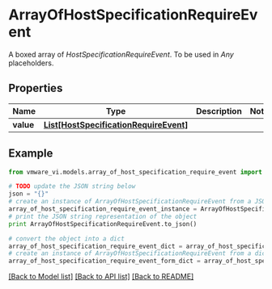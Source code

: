 # ArrayOfHostSpecificationRequireEvent

A boxed array of *HostSpecificationRequireEvent*. To be used in *Any* placeholders. 

## Properties
Name | Type | Description | Notes
------------ | ------------- | ------------- | -------------
**value** | [**List[HostSpecificationRequireEvent]**](HostSpecificationRequireEvent.md) |  | 

## Example

```python
from vmware_vi.models.array_of_host_specification_require_event import ArrayOfHostSpecificationRequireEvent

# TODO update the JSON string below
json = "{}"
# create an instance of ArrayOfHostSpecificationRequireEvent from a JSON string
array_of_host_specification_require_event_instance = ArrayOfHostSpecificationRequireEvent.from_json(json)
# print the JSON string representation of the object
print ArrayOfHostSpecificationRequireEvent.to_json()

# convert the object into a dict
array_of_host_specification_require_event_dict = array_of_host_specification_require_event_instance.to_dict()
# create an instance of ArrayOfHostSpecificationRequireEvent from a dict
array_of_host_specification_require_event_form_dict = array_of_host_specification_require_event.from_dict(array_of_host_specification_require_event_dict)
```
[[Back to Model list]](../README.md#documentation-for-models) [[Back to API list]](../README.md#documentation-for-api-endpoints) [[Back to README]](../README.md)


